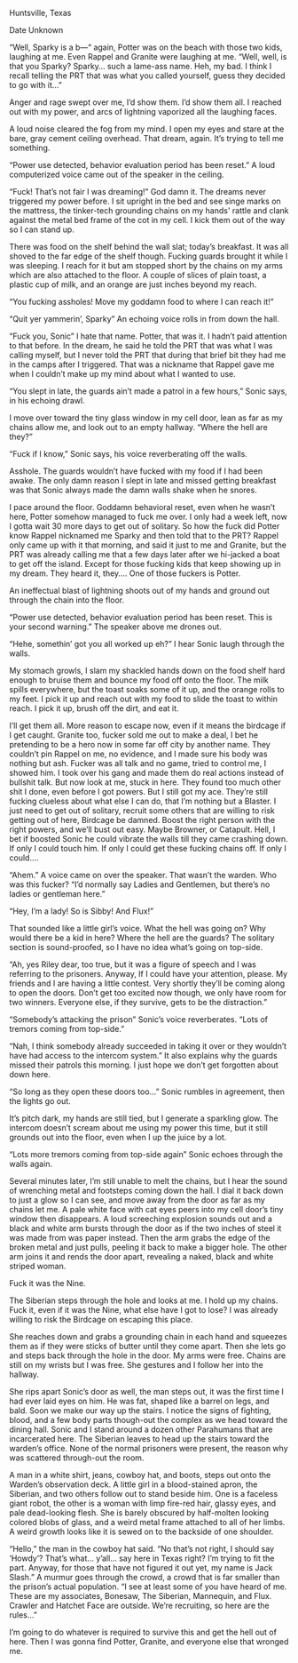 Huntsville, Texas

Date Unknown

“Well, Sparky is a b—“ again, Potter was on the beach with those two kids, laughing at me. Even Rappel and Granite were laughing at me. “Well, well, is that you Sparky? Sparky… such a lame-ass name. Heh, my bad. I think I recall telling the PRT that was what you called yourself, guess they decided to go with it…”

Anger and rage swept over me, I’d show them. I’d show them all. I reached out with my power, and arcs of lightning vaporized all the laughing faces.

A loud noise cleared the fog from my mind. I open my eyes and stare at the bare, gray cement ceiling overhead. That dream, again. It’s trying to tell me something.

“Power use detected, behavior evaluation period has been reset.” A loud computerized voice came out of the speaker in the ceiling.

“Fuck! That’s not fair I was dreaming!” God damn it. The dreams never triggered my power before. I sit upright in the bed and see singe marks on the mattress, the tinker-tech grounding chains on my hands' rattle and clank against the metal bed frame of the cot in my cell. I kick them out of the way so I can stand up.

There was food on the shelf behind the wall slat; today’s breakfast. It was all shoved to the far edge of the shelf though. Fucking guards brought it while I was sleeping. I reach for it but am stopped short by the chains on my arms which are also attached to the floor. A couple of slices of plain toast, a plastic cup of milk, and an orange are just inches beyond my reach.

“You fucking assholes! Move my goddamn food to where I can reach it!”

“Quit yer yammerin’, Sparky” An echoing voice rolls in from down the hall.

“Fuck you, Sonic” I hate that name. Potter, that was it. I hadn’t paid attention to that before. In the dream, he said he told the PRT that was what I was calling myself, but I never told the PRT that during that brief bit they had me in the camps after I triggered. That was a nickname that Rappel gave me when I couldn’t make up my mind about what I wanted to use.

“You slept in late, the guards ain’t made a patrol in a few hours,” Sonic says, in his echoing drawl.

I move over toward the tiny glass window in my cell door, lean as far as my chains allow me, and look out to an empty hallway. “Where the hell are they?”

“Fuck if I know,” Sonic says, his voice reverberating off the walls.

Asshole. The guards wouldn’t have fucked with my food if I had been awake. The only damn reason I slept in late and missed getting breakfast was that Sonic always made the damn walls shake when he snores.

I pace around the floor. Goddamn behavioral reset, even when he wasn’t here, Potter somehow managed to fuck me over. I only had a week left, now I gotta wait 30 more days to get out of solitary. So how the fuck did Potter know Rappel nicknamed me Sparky and then told that to the PRT? Rappel only came up with it that morning, and said it just to me and Granite, but the PRT was already calling me that a few days later after we hi-jacked a boat to get off the island. Except for those fucking kids that keep showing up in my dream. They heard it, they…. One of those fuckers is Potter.

An ineffectual blast of lightning shoots out of my hands and ground out through the chain into the floor.

“Power use detected, behavior evaluation period has been reset. This is your second warning.” The speaker above me drones out.

“Hehe, somethin’ got you all worked up eh?” I hear Sonic laugh through the walls.

My stomach growls, I slam my shackled hands down on the food shelf hard enough to bruise them and bounce my food off onto the floor. The milk spills everywhere, but the toast soaks some of it up, and the orange rolls to my feet. I pick it up and reach out with my food to slide the toast to within reach. I pick it up, brush off the dirt, and eat it.

I’ll get them all. More reason to escape now, even if it means the birdcage if I get caught. Granite too, fucker sold me out to make a deal, I bet he pretending to be a hero now in some far off city by another name. They couldn’t pin Rappel on me, no evidence, and I made sure his body was nothing but ash. Fucker was all talk and no game, tried to control me, I showed him. I took over his gang and made them do real actions instead of bullshit talk. But now look at me, stuck in here. They found too much other shit I done, even before I got powers. But I still got my ace. They’re still fucking clueless about what else I can do, that I’m nothing but a Blaster. I just need to get out of solitary, recruit some others that are willing to risk getting out of here, Birdcage be damned. Boost the right person with the right powers, and we’ll bust out easy. Maybe Browner, or Catapult. Hell, I bet if boosted Sonic he could vibrate the walls till they came crashing down. If only I could touch him. If only I could get these fucking chains off. If only I could….

“Ahem.” A voice came on over the speaker. That wasn’t the warden. Who was this fucker? “I’d normally say Ladies and Gentlemen, but there’s no ladies or gentleman here.”

“Hey, I’m a lady! So is Sibby! And Flux!”

That sounded like a little girl’s voice. What the hell was going on? Why would there be a kid in here? Where the hell are the guards? The solitary section is sound-proofed, so I have no idea what’s going on top-side.

“Ah, yes Riley dear, too true, but it was a figure of speech and I was referring to the prisoners. Anyway, If I could have your attention, please. My friends and I are having a little contest. Very shortly they’ll be coming along to open the doors. Don’t get too excited now though, we only have room for two winners. Everyone else, if they survive, gets to be the distraction.”

“Somebody’s attacking the prison” Sonic’s voice reverberates. “Lots of tremors coming from top-side.”

“Nah, I think somebody already succeeded in taking it over or they wouldn’t have had access to the intercom system.” It also explains why the guards missed their patrols this morning. I just hope we don’t get forgotten about down here.

“So long as they open these doors too…” Sonic rumbles in agreement, then the lights go out.

It’s pitch dark, my hands are still tied, but I generate a sparkling glow. The intercom doesn’t scream about me using my power this time, but it still grounds out into the floor, even when I up the juice by a lot.

“Lots more tremors coming from top-side again” Sonic echoes through the walls again.

Several minutes later, I’m still unable to melt the chains, but I hear the sound of wrenching metal and footsteps coming down the hall. I dial it back down to just a glow so I can see, and move away from the door as far as my chains let me. A pale white face with cat eyes peers into my cell door’s tiny window then disappears. A loud screeching explosion sounds out and a black and white arm bursts through the door as if the two inches of steel it was made from was paper instead. Then the arm grabs the edge of the broken metal and just pulls, peeling it back to make a bigger hole. The other arm joins it and rends the door apart, revealing a naked, black and white striped woman.

Fuck it was the Nine.

The Siberian steps through the hole and looks at me. I hold up my chains. Fuck it, even if it was the Nine, what else have I got to lose? I was already willing to risk the Birdcage on escaping this place.

She reaches down and grabs a grounding chain in each hand and squeezes them as if they were sticks of butter until they come apart. Then she lets go and steps back through the hole in the door. My arms were free. Chains are still on my wrists but I was free. She gestures and I follow her into the hallway.

She rips apart Sonic’s door as well, the man steps out, it was the first time I had ever laid eyes on him. He was fat, shaped like a barrel on legs, and bald. Soon we make our way up the stairs. I notice the signs of fighting, blood, and a few body parts though-out the complex as we head toward the dining hall. Sonic and I stand around a dozen other Parahumans that are incarcerated here. The Siberian leaves to head up the stairs toward the warden’s office. None of the normal prisoners were present, the reason why was scattered through-out the room.

A man in a white shirt, jeans, cowboy hat, and boots, steps out onto the Warden’s observation deck. A little girl in a blood-stained apron, the Siberian, and two others follow out to stand beside him. One is a faceless giant robot, the other is a woman with limp fire-red hair, glassy eyes, and pale dead-looking flesh. She is barely obscured by half-molten looking colored blobs of glass, and a weird metal frame attached to all of her limbs. A weird growth looks like it is sewed on to the backside of one shoulder.

“Hello,” the man in the cowboy hat said. “No that’s not right, I should say ‘Howdy’? That’s what… y’all… say here in Texas right? I’m trying to fit the part. Anyway, for those that have not figured it out yet, my name is Jack Slash.” A murmur goes through the crowd, a crowd that is far smaller than the prison’s actual population. “I see at least some of you have heard of me. These are my associates, Bonesaw, The Siberian, Mannequin, and Flux. Crawler and Hatchet Face are outside. We’re recruiting, so here are the rules…”

I’m going to do whatever is required to survive this and get the hell out of here. Then I was gonna find Potter, Granite, and everyone else that wronged me.